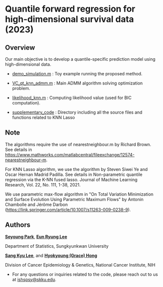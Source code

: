 # Quantile forward regression for high-dimensional survival data (2023)



## Overview

Our main objective is to develop a quantile-specific prediction model using high-dimensional data. 

- [demo_simulation.m](https://github.com/younghhk/software/blob/master/MATLAB/demo_simulation.m)
: Toy example running the proposed method.

- [VC_qt_knn_admm.m](https://github.com/younghhk/software/blob/master/MATLAB/KNN/VC_qt_knn_admm.m)
: Main ADMM algorithm solving optimization problem.

- [likelihood_knn.m](https://github.com/younghhk/software/blob/master/MATLAB/KNN/likelihood_knn.m)
: Computing likelihood value (used for BIC computation).

- [supplementary_code](https://github.com/younghhk/software/tree/master/MATLAB/KNN/supplementary_code)
: Directory including all the source files and functions related to KNN Lasso

## Note
The  algorithms require the use of nearestneighbour.m by Richard Brown. See details in https://www.mathworks.com/matlabcentral/fileexchange/12574-nearestneighbour-m.

For KNN Lasso algorithm, we use the algorithm by Steven Siwei Ye and Oscar Hernan Madrid Padilla. See details in Non-parametric quantile regression via the K-NN fused lasso. Journal of Machine Learning Research, Vol. 22, No. 111, 1-38, 2021.

We use parametric max-flow algorithm in "On Total Variation Minimization and Surface Evolution Using Parametric Maximum Flows" by Antonin Chambolle and Jérôme Darbon (https://link.springer.com/article/10.1007/s11263-009-0238-9). 




## Authors

 [**Seyoung Park**](https://sites.google.com/view/seyoungpark/home),   [**Eun Ryung Lee**](https://sites.google.com/view/eunryunglee/home)

 Department of Statistics, Sungkyunkwan University 
 
  [**Sang Kyu Lee**](),  and [**Hyokyoung (Grace) Hong**](https://dceg.cancer.gov/about/staff-directory/hong-grace)
 
 Division of Cancer Epidemiology & Genetics, National Cancer Institute, NIH


* For any questions or inquiries related to the code, please reach out to us at ishspsy@skku.edu.

